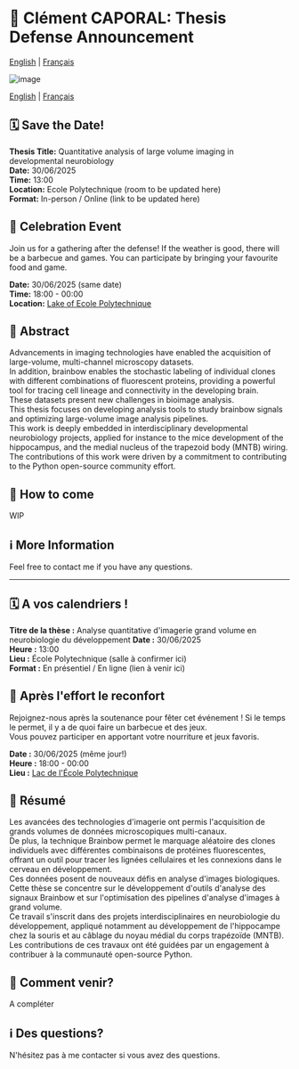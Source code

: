 # 📢 Clément CAPORAL: Thesis Defense Announcement

[English](#english) | [Français](#francais)

![image](https://github.com/user-attachments/assets/4a485068-189a-4ae5-9359-63373a40f84b)

[English](#english) | [Français](#francais)

## <a name="english"></a> 🗓 Save the Date!
**Thesis Title:** Quantitative analysis of large volume imaging in developmental neurobiology  
**Date:** 30/06/2025  
**Time:** 13:00  
**Location:** Ecole Polytechnique (room to be updated here)  
**Format:** In-person / Online (link to be updated here)  

## 🎉 Celebration Event
Join us for a gathering after the defense! If the weather is good, there will be a barbecue and games.
You can participate by bringing your favourite food and game.  

**Date:** 30/06/2025  (same date)  
**Time:** 18:00 - 00:00  
**Location:** [Lake of Ecole Polytechnique](https://maps.app.goo.gl/KJbWZdDBrziY5m2Z6)    

## 📌 Abstract
Advancements in imaging technologies have enabled the acquisition of large-volume, multi-channel microscopy datasets.  
In addition, brainbow enables the stochastic labeling of individual clones with different combinations of fluorescent proteins, providing a powerful tool for tracing cell lineage and connectivity in the developing brain.  
These datasets present new challenges in bioimage analysis.  
This thesis focuses on developing analysis tools to study brainbow signals and optimizing large-volume image analysis pipelines.  
This work is deeply embedded in interdisciplinary developmental neurobiology projects, applied for instance to the mice development of the hippocampus, and the medial nucleus of the trapezoid body (MNTB) wiring.  
The contributions of this work were driven by a commitment to contributing to the Python open-source community effort.  

## 🚌 How to come
WIP

## ℹ️ More Information

Feel free to contact me if you have any questions.  

---

## <a name="francais"></a> 🗓 A vos calendriers !

**Titre de la thèse :** Analyse quantitative d'imagerie grand volume en neurobiologie du développement
**Date :** 30/06/2025  
**Heure :** 13:00  
**Lieu :** École Polytechnique (salle à confirmer ici)  
**Format :** En présentiel / En ligne (lien à venir ici)  

## 🎉 Après l'effort le reconfort
Rejoignez-nous après la soutenance pour fêter cet événement ! Si le temps le permet, il y a de quoi faire un barbecue et des jeux.  
Vous pouvez participer en apportant votre nourriture et jeux favoris.  

**Date :** 30/06/2025 (même jour!)  
**Heure :** 18:00 - 00:00    
**Lieu :** [Lac de l'École Polytechnique](https://maps.app.goo.gl/KJbWZdDBrziY5m2Z6)    

## 📌 Résumé
Les avancées des technologies d'imagerie ont permis l'acquisition de grands volumes de données microscopiques multi-canaux.  
De plus, la technique Brainbow permet le marquage aléatoire des clones individuels avec différentes combinaisons de protéines fluorescentes, offrant un outil pour tracer les lignées cellulaires et les connexions dans le cerveau en développement.  
Ces données posent de nouveaux défis en analyse d'images biologiques.  
Cette thèse se concentre sur le développement d'outils d'analyse des signaux Brainbow et sur l'optimisation des pipelines d'analyse d'images à grand volume.  
Ce travail s'inscrit dans des projets interdisciplinaires en neurobiologie du développement, appliqué notamment au développement de l'hippocampe chez la souris et au câblage du noyau médial du corps trapézoïde (MNTB).  
Les contributions de ces travaux ont été guidées par un engagement à contribuer à la communauté open-source Python.  

## 🚌 Comment venir?

A compléter

## ℹ️ Des questions?

N'hésitez pas à me contacter si vous avez des questions.  
